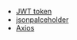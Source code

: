 * [JWT token](https://jwt.io/)
* [jsonpalceholder ](https://jsonplaceholder.typicode.com/)
* [Axios](https://github.com/axios/axios)